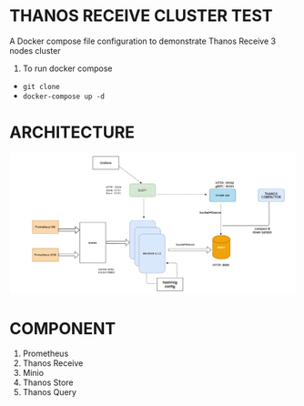 # THANOS RECEIVE CLUSTER TEST
A Docker compose file configuration to demonstrate Thanos Receive 3 nodes cluster
1. To run docker compose
  * `git clone`
  * `docker-compose up -d`
# ARCHITECTURE
![markdown](https://github.com/marco210/receiver-cluster/blob/master/images/thanos-receive.png)
# COMPONENT
1. Prometheus
2. Thanos Receive
3. Minio
4. Thanos Store
5. Thanos Query
